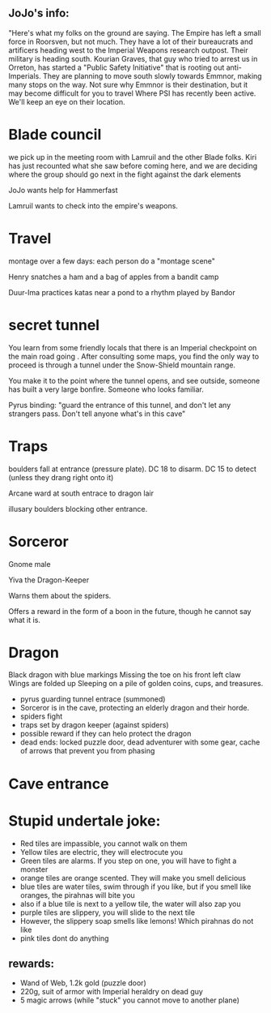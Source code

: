 ## JoJo's info:

"Here's what my folks on the ground are saying. The Empire has left a small force in Roorsven, but not much. They have a lot of their bureaucrats and artificers heading west to the Imperial Weapons research outpost. Their military is heading south. Kourian Graves, that guy who tried to arrest us in Orreton, has started a "Public Safety Initiative" that is rooting out anti-Imperials. They are planning to move south slowly towards Emmnor, making many stops on the way. Not sure why Emmnor is their destination, but it may become difficult for you to travel Where PSI has recently been active. We'll keep an eye on their location.

# Blade council

we pick up in the meeting room with Lamruil and the other Blade folks. Kiri has just recounted what she saw before coming here, and we are deciding where the group should go next in the fight against the dark elements

JoJo wants help for Hammerfast

Lamruil wants to check into the empire's weapons.

# Travel

montage over a few days: each person do a "montage scene"

Henry snatches a ham and a bag of apples from a bandit camp

Duur-Ima practices katas near a pond to a rhythm played by Bandor

# secret tunnel

You learn from some friendly locals that there is an Imperial checkpoint on the main road going <direction>. After consulting some maps, you find the only way to proceed is through a tunnel under the Snow-Shield mountain range.

You make it to the point where the tunnel opens, and see outside, someone has built a very large bonfire. Someone who looks familiar.

Pyrus binding: "guard the entrance of this tunnel, and don't let any strangers pass. Don't tell anyone what's in this cave"

# Traps

boulders fall at entrance (pressure plate). DC 18 to disarm. DC 15 to detect (unless they drang right onto it)

Arcane ward at south entrace to dragon lair

illusary boulders blocking other entrance.

# Sorceror

Gnome male

Yiva the Dragon-Keeper

Warns them about the spiders.

Offers a reward in the form of a boon in the future, though he cannot say what it is.

# Dragon

Black dragon with blue markings
Missing the toe on his front left claw
Wings are folded up
Sleeping on a pile of golden coins, cups, and treasures.

* pyrus guarding tunnel entrace (summoned) 
* Sorceror is in the cave, protecting an elderly dragon and their horde.
* spiders fight
* traps set by dragon keeper (against spiders)
* possible reward if they can helo protect the dragon
* dead ends: locked puzzle door, dead adventurer with some gear, cache of arrows that prevent you from phasing

# Cave entrance


# Stupid undertale joke:

* Red tiles are impassible, you cannot walk on them
* Yellow tiles are electric, they will electrocute you
* Green tiles are alarms. If you step on one, you will have to fight a monster
* orange tiles are orange scented. They will make you smell delicious
* blue tiles are water tiles, swim through if you like, but if you smell like oranges, the pirahnas will bite you
* also if a blue tile is next to a yellow tile, the water will also zap you
* purple tiles are slippery, you will slide to the next tile
* However, the slippery soap smells like lemons! Which pirahnas do not like
* pink tiles dont do anything

## rewards:

* Wand of Web, 1.2k gold (puzzle door)
* 220g, suit of armor with Imperial heraldry on dead guy
* 5 magic arrows (while "stuck" you cannot move to another plane)